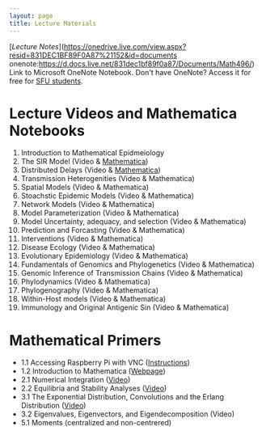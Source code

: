 ```yaml
---
layout: page
title: Lecture Materials
---
```

[*Lecture Notes*](https://onedrive.live.com/view.aspx?resid=831DEC1BF89F0A87%21152&id=documents
onenote:https://d.docs.live.net/831dec1bf89f0a87/Documents/Math496/) Link to Microsoft OneNote Notebook.  Don't have OneNote? Access it for free for [SFU students](https://www.sfu.ca/information-systems/services/software/microsoft-365.html).

# Lecture Videos and Mathematica Notebooks
1. Introduction to Mathematical Epidmeiology
2. The SIR Model (Video & [Mathematica](https://storage.googleapis.com/math496/Lecture2_SIR.nb)) 
3. Distributed Delays (Video & [Mathematica](https://storage.googleapis.com/math496/Lecture3_Delays.nb))
4. Transmission Heterogenities (Video & Mathematica)
5. Spatial Models (Video & Mathematica)
6. Stoachstic Epidemic Models (Video & Mathematica)
7. Network Models (Video & Mathematica)
8. Model Parameterization (Video & Mathematica)
9. Model Uncertainty, adequacy, and selection (Video & Mathematica)
10. Prediction and Forcasting (Video & Mathematica)
11. Interventions (Video & Mathematica)
12. Disease Ecology (Video & Mathematica)
13. Evolutionary Epidemiology (Video & Mathematica)
14. Fundamentals of Genomics and Phylogenetics (Video & Mathematica)
15. Genomic Inference of Transmission Chains (Video & Mathematica)
16. Phylodynamics (Video & Mathematica)
17. Phylogenography (Video & Mathematica)
18. Within-Host models (Video & Mathematica)
19. Immunology and Original Antigenic Sin (Video & Mathematica)

# Mathematical Primers
* 1.1 Accessing Raspberry Pi with VNC ([Instructions](https://storage.googleapis.com/math496/VNC_Access.docx))
* 1.2 Introduction to Mathematica ([Webpage](https://www.wolfram.com/language/fast-introduction-for-math-students/en///)) 
* 2.1 Numerical Integration ([Video](https://storage.googleapis.com/math496/Primer2_1.mp4.zip))
* 2.2 Equilibria and Stability Analyses ([Video](https://storage.googleapis.com/math496/Primer2_2.mp4.zip))
* 3.1 The Exponential Distribution, Convolutions and the Erlang Distribution ([Video](https://storage.googleapis.com/math496/Primer3_1.mp4.zip))
* 3.2 Eigenvalues, Eigenvectors, and Eigendecomposition (Video)
* 5.1 Moments (centralized and non-centrered)
 
